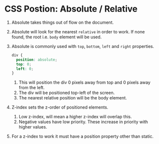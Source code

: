 # CSS Postion: Absolute / Relative

1. Absolute takes things out of flow on the document.

1. Absolute will look for the nearest `relative` in order to work. If none found, the root i.e. `body` element will be used.

1. Absolute is commonly used with `top`, `bottom`, `left` and `right` properties.

   ```css
   div {
     position: absolute;
     top: 0;
     left: 0;
   }
   ```

   1. This will position the div 0 pixels away from top and 0 pixels away from the left.
   1. The div will be positioned top-left of the screen.
   1. The nearest relative position will be the body element.

1. Z-index sets the z-order of positioned elements.

   1. Low z-index, will mean a higher z-index will overlap this.
   1. Negative values have low priority. These increase in priority with higher values.

1. For a z-index to work it must have a position property other than static.
